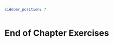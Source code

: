 ```yaml
---
sidebar_position: 7
---
```


# End of Chapter Exercises
<!-- Engage in hands-on exercises with [Assignment 2](WK2/assignment2.md). -->
